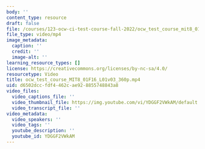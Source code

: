 ```yaml
---
body: ''
content_type: resource
draft: false
file: /courses/123-ocw-ci-test-course-fall-2022/ocw_test_course_mit8_01f16_l01v03_360p_360p_16_9.mp4
file_type: video/mp4
image_metadata:
  caption: ''
  credit: ''
  image-alt: ''
learning_resource_types: []
license: https://creativecommons.org/licenses/by-nc-sa/4.0/
resourcetype: Video
title: ocw_test_course_MIT8_01F16_L01v03_360p.mp4
uid: d6502dcc-fdf4-462c-ae92-8855748843a8
video_files:
  video_captions_file: ''
  video_thumbnail_file: https://img.youtube.com/vi/YDGGF2VWkAM/default.jpg
  video_transcript_file: ''
video_metadata:
  video_speakers: ''
  video_tags: ''
  youtube_description: ''
  youtube_id: YDGGF2VWkAM
---
```

